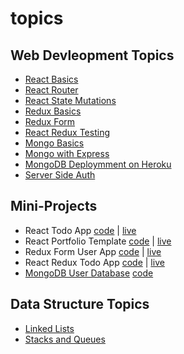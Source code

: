 # topics

## Web Devleopment Topics
- [React Basics](https://github.com/mlizchap/react-basics)
- [React Router](https://github.com/mlizchap/react-router)
- [React State Mutations](https://github.com/mlizchap/react-state-mutations)
- [Redux Basics](https://github.com/mlizchap/redux-basics)
- [Redux Form](https://github.com/mlizchap/redux-form)
- [React Redux Testing](https://github.com/mlizchap/react-redux-testing)
- [Mongo Basics](https://github.com/mlizchap/mongo-basics)
- [Mongo with Express](https://github.com/mlizchap/mongo-express-basic)
- [MongoDB Deploymment on Heroku](https://github.com/mlizchap/mongo-heroku-deployment/blob/master/README.md)
- [Server Side Auth](https://github.com/mlizchap/server-side-auth)

## Mini-Projects
- React Todo App [code](https://github.com/mlizchap/react-todo-app) | [live](https://mlizchap.github.io/react-todo-app/) 
- React Portfolio Template [code](https://github.com/mlizchap/portfolio-template) | [live](http://mlizchap.github.io/portfolio-template)
- Redux Form User App [code](https://github.com/mlizchap/redux-form-user-app) | [live](https://mlizchap.github.io/redux-form-user-app/)
- React Redux Todo App [code](https://github.com/mlizchap/react-redux-todo) | [live](https://mlizchap.github.io/react-redux-todo/)
- [MongoDB User Database](https://salty-taiga-31209.herokuapp.com/api) [code](https://github.com/mlizchap/mongo-heroku-deployment-app)

## Data Structure Topics
- [Linked Lists](https://github.com/mlizchap/JS-linked-list)
- [Stacks and Queues](https://github.com/mlizchap/stacks-and-queues)
